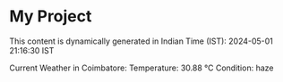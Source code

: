 # My Project

This content is dynamically generated in Indian Time (IST): 2024-05-01 21:16:30 IST


Current Weather in Coimbatore:
Temperature: 30.88 °C
Condition: haze
